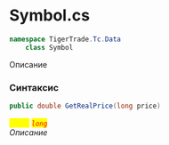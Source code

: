 
# Symbol.cs
```csharp
namespace TigerTrade.Tc.Data  
    class Symbol
```

Описание

### Синтаксис
```csharp
public double GetRealPrice(long price)
```

<mark style="color:yellow;">`price`</mark> <mark style="color:red;">*`long`*</mark>  
 *Описание*  
  

                    
                    